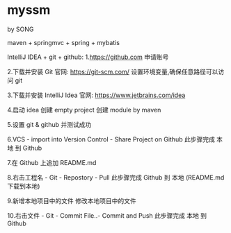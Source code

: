# myssm
by SONG

maven + springmvc + spring + mybatis
 
IntelliJ IDEA + git + github:
1.https://github.com 申请账号

2.下载并安装 Git
  官网: https://git-scm.com/
  设置环境变量,确保任意路径可以访问 git
  
3.下载并安装 IntelliJ Idea
  官网: https://www.jetbrains.com/idea  
  
4.启动 idea 
  创建 empty project
  创建 module by maven   

5.设置 git & github 并测试成功
  
6.VCS -  import into Version Control - Share Project on Github
  此步骤完成 本地 到 Github

7.在 Github 上追加 README.md 

8.右击工程名 - Git - Repostory - Pull
  此步骤完成 Github 到 本地 (README.md 下载到本地)
  
9.新增本地项目中的文件
  修改本地项目中的文件
  
10.右击文件 - Git - Commit File..- Commit and Push
  此步骤完成 本地 到 Github